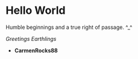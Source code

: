 # Hello World
Humble beginnings and a true right of passage. ^_^

*Greetings Earthlings*


- **CarmenRocks88**
